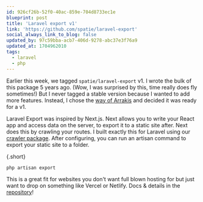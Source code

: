 ```yaml
---
id: 926cf26b-52f0-40ac-859e-704d8733ec1e
blueprint: post
title: 'Laravel export v1'
link: 'https://github.com/spatie/laravel-export'
social_always_link_to_blog: false
updated_by: 97c59bba-acb7-406d-9278-abc37e3f76a9
updated_at: 1704962010
tags:
  - laravel
  - php
---
```

Earlier this week, we tagged `spatie/laravel-export` v1. I wrote the bulk of this package 5 years ago. (Wow, I was surprised by this, time really does fly sometimes!) But I never tagged a stable version because I wanted to add more features. Instead, I chose the [way of Arrakis](https://sebastiandedeyne.com/project-management-advice-from-dune) and decided it was ready for a v1.

Laravel Export was inspired by Next.js. Next allows you to write your React app and access data on the server, to export it to a static site after. Next does this by crawling your routes. I built exactly this for Laravel using our [crawler package](https://github.com/spatie/crawler). After configuring, you can run an artisan command to export your static site to a folder.

{.short}
```
php artisan export
```

This is a great fit for websites you don't want full blown hosting for but just want to drop on something like Vercel or Netlify. Docs & details in the [repository](https://github.com/spatie/laravel-export)!